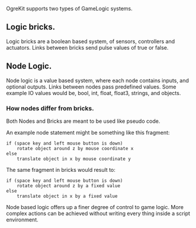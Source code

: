 OgreKit supports two types of GameLogic systems.


## Logic bricks. ##

Logic bricks are a boolean based system, of sensors, controllers and actuators. Links between bricks send pulse values of true or false.


## Node Logic. ##

Node logic is a value based system, where each node contains inputs, and optional outputs. Links between nodes pass predefined values.
Some example IO values would be, bool, int, float, float3, strings, and objects.



### How nodes differ from bricks. ###
Both Nodes and Bricks are meant to be used like pseudo code.


An example node statement might be something like this fragment:
```
if (space key and left mouse button is down)
    rotate object around z by mouse coordinate x
else
    translate object in x by mouse coordinate y
```

The same fragment in bricks would result to:
```
if (space key and left mouse button is down)
    rotate object around z by a fixed value
else
    translate object in x by a fixed value
```


Node based logic offers up a finer degree of control to game logic.
More complex actions can be achieved without writing every thing inside a script environment.